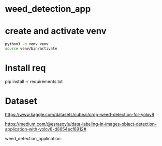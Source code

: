 # weed_detection_app

# create and activate venv
```bash
python3 -m venv venv
source venv/bin/activate
```
# Install req
pip install -r requirements.txt


# Dataset
https://www.kaggle.com/datasets/cubeai/crop-weed-detection-for-yolov8

https://medium.com/@esrasoylu/data-labeling-in-images-object-detection-application-with-yolov8-d8654ecf8912# 

weed_detection_application


